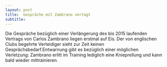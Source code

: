 ```yaml
---
layout: post
title:  Gespräche mit Zambrano vertagt
subtitle:  
---
```


Die Gespräche bezüglich einer Verlängerung des bis 2015 laufenden Vertrags von Carlos Zambrano liegen erstmal auf Eis. Der von englischen Clubs begehrte Verteidiger sieht zur Zeit keinen Gesprächsbedarf.Entwarnung gibt es bezüglich einer möglichen Verletzung: Zambrano erlitt im Training lediglich eine Knieprellung und kann bald wieder mittrainieren.


